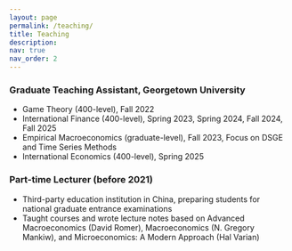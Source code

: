 ```yaml
---
layout: page
permalink: /teaching/
title: Teaching
description:
nav: true
nav_order: 2
---
```


### Graduate Teaching Assistant, Georgetown University

- Game Theory (400-level), Fall 2022
- International Finance (400-level), Spring 2023, Spring 2024, Fall 2024, Fall 2025
- Empirical Macroeconomics (graduate-level), Fall 2023, Focus on DSGE and Time Series Methods
- International Economics (400-level), Spring 2025

### Part-time Lecturer (before 2021)

- Third-party education institution in China, preparing students for national graduate entrance examinations
- Taught courses and wrote lecture notes based on Advanced Macroeconomics (David Romer), Macroeconomics (N. Gregory Mankiw), and Microeconomics: A Modern Approach (Hal Varian)
